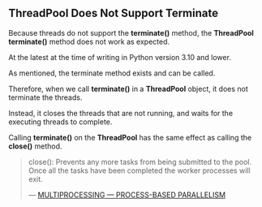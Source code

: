 ## ThreadPool Does Not Support Terminate

Because threads do not support the **terminate()** method, the **ThreadPool** **terminate()** method does not work as expected.

At the latest at the time of writing in Python version 3.10 and lower.

As mentioned, the terminate method exists and can be called.

Therefore, when we call **terminate()** in a **ThreadPool** object, it does not terminate the threads.

Instead, it closes the threads that are not running, and waits for the executing threads to complete.

Calling **terminate()** on the **ThreadPool** has the same effect as calling the **close()** method.

> close(): Prevents any more tasks from being submitted to the pool. Once all the tasks have been completed the worker processes will exit.
>
> — [MULTIPROCESSING — PROCESS-BASED PARALLELISM](https://docs.python.org/3/library/multiprocessing.html)

